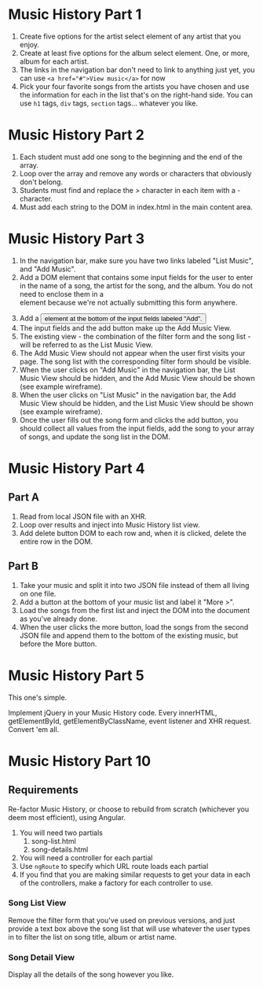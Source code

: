 # Music History Part 1

1. Create five options for the artist select element of any artist that you enjoy.
1. Create at least five options for the album select element. One, or more, album for each artist.
1. The links in the navigation bar don't need to link to anything just yet, you can use `<a href="#">View music</a>` for now
1. Pick your four favorite songs from the artists you have chosen and use the information for each in the list that's on the right-hand side. You can use `h1` tags, `div` tags, `section` tags... whatever you like.

# Music History Part 2

1. Each student must add one song to the beginning and the end of the array.
1. Loop over the array and remove any words or characters that obviously don't belong.
1. Students must find and replace the > character in each item with a - character.
1. Must add each string to the DOM in index.html in the main content area.

# Music History Part 3

1. In the navigation bar, make sure you have two links labeled "List Music", and "Add Music".
1. Add a DOM element that contains some input fields for the user to enter in the name of a song, the artist for the song, and the album. You do not need to enclose them in a <form> element because we're not actually submitting this form anywhere.
1. Add a <button> element at the bottom of the input fields labeled "Add".
1. The input fields and the add button make up the Add Music View.
1. The existing view - the combination of the filter form and the song list - will be referred to as the List Music View.
1. The Add Music View should not appear when the user first visits your page. The song list with the corresponding filter form should be visible.
1. When the user clicks on "Add Music" in the navigation bar, the List Music View should be hidden, and the Add Music View should be shown (see example wireframe).
1. When the user clicks on "List Music" in the navigation bar, the Add Music View should be hidden, and the List Music View should be shown (see example wireframe).
1. Once the user fills out the song form and clicks the add button, you should collect all values from the input fields, add the song to your array of songs, and update the song list in the DOM.

# Music History Part 4

## Part A

1. Read from local JSON file with an XHR.
1. Loop over results and inject into Music History list view.
1. Add delete button DOM to each row and, when it is clicked, delete the entire row in the DOM.

## Part B

1. Take your music and split it into two JSON file instead of them all living on one file.
1. Add a button at the bottom of your music list and label it "More >".
1. Load the songs from the first list and inject the DOM into the document as you've already done.
1. When the user clicks the more button, load the songs from the second JSON file and append them to the bottom of the existing music, but before the More button.

# Music History Part 5

This one's simple.

Implement jQuery in your Music History code. Every innerHTML, getElementById, getElementByClassName, event listener and XHR request. Convert 'em all.

# Music History Part 10

## Requirements

Re-factor Music History, or choose to rebuild from scratch (whichever you deem most efficient), using Angular.

1. You will need two partials
    1. song-list.html
    1. song-details.html
1. You will need a controller for each partial
1. Use `ngRoute` to specify which URL route loads each partial
1. If you find that you are making similar requests to get your data in each of the controllers, make a factory for each controller to use.

### Song List View

Remove the filter form that you've used on previous versions, and just provide a text box above the song list that will use whatever the user types in to filter the list on song title, album or artist name.

### Song Detail View

Display all the details of the song however you like.
